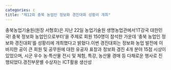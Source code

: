 ```yaml
---
categories: c
title: "제12회 충북 농업인 정보화 경진대회 성황리 개최"
---
```

충북농업기술원(원장 서형호)은 지난 22일 농업기술원 생명농업관에서&lsquo;IT강국 대한민국! 충북 정보화 농업인으로부터&rsquo;을 주제로 회원 150명이 참석한 가운데 &lsquo;충북 농업인 정보화 경진대회&rsquo;를 성황리에 개최했다고 밝혔다.이번 경진대회는 정보화 농업 발전에 이바지한 공이 큰 회원 및 공무원에 대한 유공자 표창과 정보화 경진 4개 분야 15점 시상이 있었으며, 시군 우수 농&middot;특산물 전시 및 체험, 특강, 농산물 경매 등 다채로운 행사로 진행되었다.경진부문별 수상자는 ICT활용 생산성 